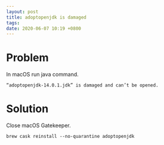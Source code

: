 ```yaml
---
layout: post
title: adoptopenjdk is damaged
tags: 
date: 2020-06-07 10:19 +0800
---
```

# Problem

In macOS run java command.

```
“adoptopenjdk-14.0.1.jdk” is damaged and can’t be opened.
```

# Solution

Close macOS Gatekeeper.

```
brew cask reinstall --no-quarantine adoptopenjdk
```
